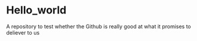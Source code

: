 # Hello_world
A repository to test whether the Github is really good at what it promises to deliever to us
